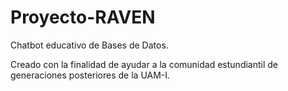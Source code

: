 # Proyecto-RAVEN
Chatbot educativo de Bases de Datos.

Creado con la finalidad de ayudar a la comunidad estundiantil de generaciones posteriores de la UAM-I. 

